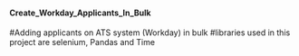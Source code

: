 #### Create_Workday_Applicants_In_Bulk
#Adding applicants on ATS system (Workday) in bulk 
#libraries used in this project are selenium, Pandas and Time
